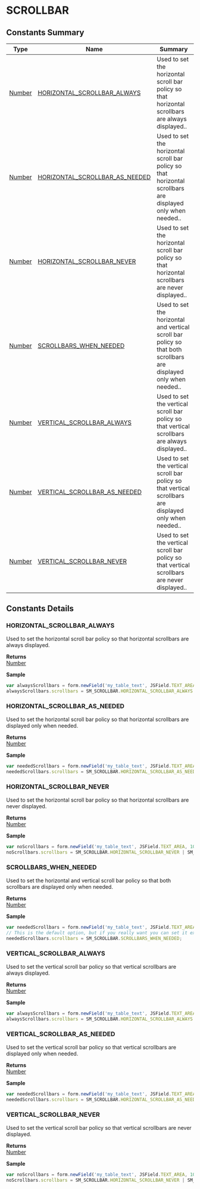 # SCROLLBAR

## Constants Summary

| Type                          | Name                                                                                | Summary                                                                                                            |
| ----------------------------- | ----------------------------------------------------------------------------------- | ------------------------------------------------------------------------------------------------------------------ |
| [Number](../js-lib/number.md) | [HORIZONTAL\_SCROLLBAR\_ALWAYS](scrollbar.md#HORIZONTAL\_SCROLLBAR\_ALWAYS)         | Used to set the horizontal scroll bar policy so that horizontal scrollbars are always displayed..                  |
| [Number](../js-lib/number.md) | [HORIZONTAL\_SCROLLBAR\_AS\_NEEDED](scrollbar.md#HORIZONTAL\_SCROLLBAR\_AS\_NEEDED) | Used to set the horizontal scroll bar policy so that horizontal scrollbars are displayed only when needed..        |
| [Number](../js-lib/number.md) | [HORIZONTAL\_SCROLLBAR\_NEVER](scrollbar.md#HORIZONTAL\_SCROLLBAR\_NEVER)           | Used to set the horizontal scroll bar policy so that horizontal scrollbars are never displayed..                   |
| [Number](../js-lib/number.md) | [SCROLLBARS\_WHEN\_NEEDED](scrollbar.md#SCROLLBARS\_WHEN\_NEEDED)                   | Used to set the horizontal and vertical scroll bar policy so that both scrollbars are displayed only when needed.. |
| [Number](../js-lib/number.md) | [VERTICAL\_SCROLLBAR\_ALWAYS](scrollbar.md#VERTICAL\_SCROLLBAR\_ALWAYS)             | Used to set the vertical scroll bar policy so that vertical scrollbars are always displayed..                      |
| [Number](../js-lib/number.md) | [VERTICAL\_SCROLLBAR\_AS\_NEEDED](scrollbar.md#VERTICAL\_SCROLLBAR\_AS\_NEEDED)     | Used to set the vertical scroll bar policy so that vertical scrollbars are displayed only when needed..            |
| [Number](../js-lib/number.md) | [VERTICAL\_SCROLLBAR\_NEVER](scrollbar.md#VERTICAL\_SCROLLBAR\_NEVER)               | Used to set the vertical scroll bar policy so that vertical scrollbars are never displayed..                       |

## Constants Details

### HORIZONTAL\_SCROLLBAR\_ALWAYS

Used to set the horizontal scroll bar policy so that horizontal scrollbars are always displayed.

**Returns**\
[Number](../js-lib/number.md)

**Sample**

```javascript
var alwaysScrollbars = form.newField('my_table_text', JSField.TEXT_AREA, 230, 10, 100, 100);
alwaysScrollbars.scrollbars = SM_SCROLLBAR.HORIZONTAL_SCROLLBAR_ALWAYS | SM_SCROLLBAR.VERTICAL_SCROLLBAR_ALWAYS;
```

### HORIZONTAL\_SCROLLBAR\_AS\_NEEDED

Used to set the horizontal scroll bar policy so that horizontal scrollbars are displayed only when needed.

**Returns**\
[Number](../js-lib/number.md)

**Sample**

```javascript
var neededScrollbars = form.newField('my_table_text', JSField.TEXT_AREA, 120, 10, 100, 100);
neededScrollbars.scrollbars = SM_SCROLLBAR.HORIZONTAL_SCROLLBAR_AS_NEEDED | SM_SCROLLBAR.VERTICAL_SCROLLBAR_AS_NEEDED;
```

### HORIZONTAL\_SCROLLBAR\_NEVER

Used to set the horizontal scroll bar policy so that horizontal scrollbars are never displayed.

**Returns**\
[Number](../js-lib/number.md)

**Sample**

```javascript
var noScrollbars = form.newField('my_table_text', JSField.TEXT_AREA, 10, 10, 100, 100);
noScrollbars.scrollbars = SM_SCROLLBAR.HORIZONTAL_SCROLLBAR_NEVER | SM_SCROLLBAR.VERTICAL_SCROLLBAR_NEVER;
```

### SCROLLBARS\_WHEN\_NEEDED

Used to set the horizontal and vertical scroll bar policy so that both scrollbars are displayed only when needed.

**Returns**\
[Number](../js-lib/number.md)

**Sample**

```javascript
var neededScrollbars = form.newField('my_table_text', JSField.TEXT_AREA, 120, 10, 100, 100);
// This is the default option, but if you really want you can set it explicitly.
neededScrollbars.scrollbars = SM_SCROLLBAR.SCROLLBARS_WHEN_NEEDED;
```

### VERTICAL\_SCROLLBAR\_ALWAYS

Used to set the vertical scroll bar policy so that vertical scrollbars are always displayed.

**Returns**\
[Number](../js-lib/number.md)

**Sample**

```javascript
var alwaysScrollbars = form.newField('my_table_text', JSField.TEXT_AREA, 230, 10, 100, 100);
alwaysScrollbars.scrollbars = SM_SCROLLBAR.HORIZONTAL_SCROLLBAR_ALWAYS | SM_SCROLLBAR.VERTICAL_SCROLLBAR_ALWAYS;
```

### VERTICAL\_SCROLLBAR\_AS\_NEEDED

Used to set the vertical scroll bar policy so that vertical scrollbars are displayed only when needed.

**Returns**\
[Number](../js-lib/number.md)

**Sample**

```javascript
var neededScrollbars = form.newField('my_table_text', JSField.TEXT_AREA, 120, 10, 100, 100);
neededScrollbars.scrollbars = SM_SCROLLBAR.HORIZONTAL_SCROLLBAR_AS_NEEDED | SM_SCROLLBAR.VERTICAL_SCROLLBAR_AS_NEEDED;
```

### VERTICAL\_SCROLLBAR\_NEVER

Used to set the vertical scroll bar policy so that vertical scrollbars are never displayed.

**Returns**\
[Number](../js-lib/number.md)

**Sample**

```javascript
var noScrollbars = form.newField('my_table_text', JSField.TEXT_AREA, 10, 10, 100, 100);
noScrollbars.scrollbars = SM_SCROLLBAR.HORIZONTAL_SCROLLBAR_NEVER | SM_SCROLLBAR.VERTICAL_SCROLLBAR_NEVER;
```
